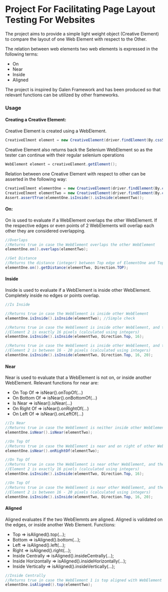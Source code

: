 # Project For Facilitating Page Layout Testing For Websites
The project aims to provide a simple light weight object (Creative Element) to compare the layout of one Web Element with respect to the Other.

The relation between web elements two web elements is expressed in the following terms:
* On
* Near
* Inside
* Aligned

The project is inspired by Galen Framework and has been produced so that relevant functions can be utilized by other frameworks.

### Usage

#### Creating a Creative Element:

Creative Element is created using a WebElement. 
```java
CreativeElment element = new CreativeElement(driver.findElement(By.cssSelector(...)));
```

Creative Element also returns back the Selenium WebElement so as the tester can continue with their regular selenium operations

```java
WebElement element = creativeElement.getElement();
```

Relation between one Creative Element with respect to other can be asserted in the following way:
```java
CreativeElment elementOne = new CreativeElement(driver.findElement(By.cssSelector(...)));
CreativeElment elementTwo = new CreativeElement(driver.findElement(By.cssSelector(...)));
Assert.assertTrue(elementOne.isInside().isInside(elementTwo));
```

#### On:

On is used to evaluate if a WebElement overlaps the other WebElement. If the respective edges or even points of 2 WebElements will overlap each other they are considered overlapping.

```java
//Overlaps
//Returns true in case the WebElement overlaps the other WebElement
elementOne.on().overlaps(elementTwo);

//Get Distance
//Returns the distance (integer) between Top edge of ElementOne and Top Edge of ElementTwo
elementOne.on().getDistance(elementTwo, Direction.TOP); 
```

#### Inside

Inside is used to evaluate if a WebElement is inside other WebElement. Completely inside no edges or points overlap.

```java
//Is Inside

//Returns true in case the WebElement is inside other WebElement
elementOne.isInside().isInside(elementTwo); //Simple check

//Returns true in case the WebElement is inside other WebElement, and the distance between the Top Edge of Element 1, and Top Edge of
//Element 2 is exactly 16 pixels (calculated using integers)
elementOne.isInside().isInside(elementTwo, Direction.Top, 16); 

//Returns true in case the WebElement is inside other WebElement, and the distance between the Top Edge of Element 1, and Top Edge of
//Element 2 is between 16 - 20 pixels (calculated using integers)
elementOne.isInside().isInside(elementTwo, Direction.Top, 16, 20); 

```

#### Near

Near is used to evaluate that a WebElement is not on, or inside another WebElement. Relevant functions for near are:
* On Top Of => isNear().onTopOf(...)
* On Bottom Of => isNear().onBottomOf(...)
* Is Near => isNear().isNear(...) 
* On Right Of => isNear().onRightOf(...)
* On Left Of => isNear().onLeftOf(...)

```java
//Is Near
//Returns true in case the WebElement is neither inside other WebElement, nor on the other WebElement
elementOne.isNear().isNear(elementTwo);

//On Top Of
//Returns true in case the WebElement is near and on right of other WebElement
elementOne.isNear().onRightOf(elementTwo);

//On Top Of
//Returns true in case the WebElement is near other WebElement, and the distance between the Top Edge of Element 1, and Top Edge of
//Element 2 is exactly 16 pixels (calculated using integers)
elementOne.isInside().isInside(elementTwo, Direction.Top, 16); 

//On Top Of
//Returns true in case the WebElement is near other WebElement, and the distance between the Top Edge of Element 1, and Top Edge of
//Element 2 is between 16 - 20 pixels (calculated using integers)
elementOne.isInside().isInside(elementTwo, Direction.Top, 16, 20);
```

#### Aligned

Aligned evaluates if the two WebElemnts are aligned. Aligned is validated on the edges, or inside another Web Element. Functions:
* Top => isAligned().top(...); 
* Bottom => isAligned().bottom(...); 
* Left => isAligned().left(...); 
* Right => isAligned().right(...); 
* Inside Centrally => isAligned().insideCentrally(...); 
* Inside Horizontally => isAligned().insideHorizontally(...); 
* Inside Vertically => isAligned().insideVertically(...); 

```java
//Inside Centrally
//Returns true in case the WebElement 1 is top aligned with WebElement 2
elementOne.isAligned().top(elementTwo);
```
